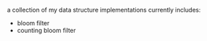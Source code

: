a collection of my data structure implementations
currently includes:
- bloom filter
- counting bloom filter
